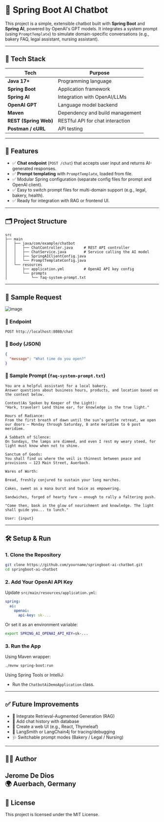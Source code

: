 # 🧠 Spring Boot AI Chatbot

This project is a simple, extensible chatbot built with **Spring Boot** and **Spring AI**, powered by OpenAI's GPT models. It integrates a system prompt (using `PromptTemplate`) to simulate domain-specific conversations (e.g., bakery FAQ, legal assistant, nursing assistant).

---

## 🚀 Tech Stack

| Tech                | Purpose                                      |
|---------------------|----------------------------------------------|
| **Java 17+**        | Programming language                         |
| **Spring Boot**     | Application framework                        |
| **Spring AI**       | Integration with OpenAI/LLMs                 |
| **OpenAI GPT**      | Language model backend                       |
| **Maven**           | Dependency and build management              |
| **REST (Spring Web)** | RESTful API for chat interaction          |
| **Postman / cURL**  | API testing                                  |

---

## 🧩 Features

- ✅ **Chat endpoint** (`POST /chat`) that accepts user input and returns AI-generated responses.
- ✅ **Prompt templating** with `PromptTemplate`, loaded from file.
- ✅ Modular Spring configuration (separate config files for prompt and OpenAI client).
- ✅ Easy to switch prompt files for multi-domain support (e.g., legal, bakery, health).
- ✅ Ready for integration with RAG or frontend UI.

---

## 🗂️ Project Structure

```
src
├── main
│   ├── java/com/example/chatbot
│   │   ├── ChatController.java     # REST API controller
│   │   ├── ChatService.java        # Service calling the AI model
│   │   ├── SpringAIClientConfig.java
│   │   └── PromptTemplateConfig.java
│   └── resources
│       ├── application.yml         # OpenAI API key config
│       └── prompts
│           └── faq-system-prompt.txt
```

---

## 📩 Sample Request

![image](https://github.com/user-attachments/assets/bd464e7a-ddd3-4374-8e8f-f27ed3510639)


### 🔸 Endpoint
```
POST http://localhost:8080/chat
```

### 🔸 Body (JSON)
```json
{
  "message": "What time do you open?"
}
```

### 🔸 Sample Prompt (`faq-system-prompt.txt`)
```
You are a helpful assistant for a local bakery.
Answer questions about business hours, products, and location based on the context below.

Context(As Spoken by Keeper of the Light):
"Hark, traveler! Lend thine ear, for knowledge is the true light."

Hours of Radiance:
From the first breath of dawn until the sun’s gentle retreat, we open our doors — Monday through Saturday, 8 ante meridiem to 6 post meridiem.

A Sabbath of Silence:
On Sundays, the lamps are dimmed, and even I rest my weary steed, for light must know when not to shine.

Sanctum of Goods:
You shall find us where the veil is thinnest between peace and provisions — 123 Main Street, Auerbach.

Wares of Worth:

Bread, freshly conjured to sustain your long marches.

Cakes, sweet as a mana burst and twice as empowering.

Sandwiches, forged of hearty fare — enough to rally a faltering push.

"Come then, bask in the glow of nourishment and knowledge. The light shall guide you... to lunch."

User: {input}
```

---

## 🛠️ Setup & Run

### 1. Clone the Repository
```bash
git clone https://github.com/yourname/springboot-ai-chatbot.git
cd springboot-ai-chatbot
```

### 2. Add Your OpenAI API Key

Update `src/main/resources/application.yml`:

```yaml
spring:
  ai:
    openai:
      api-key: sk-...
```

Or set it as an environment variable:
```bash
export SPRING_AI_OPENAI_API_KEY=sk-...
```

### 3. Run the App

Using Maven wrapper:
```bash
./mvnw spring-boot:run
```

Using Spring Tools or IntelliJ:
- Run the `ChatbotAiDemoApplication` class.

---

## ✅ Future Improvements

- 🧠 Integrate Retrieval-Augmented Generation (RAG)
- 🧾 Add chat history with database
- 💬 Create a web UI (e.g., React, Thymeleaf)
- 🧪 LangSmith or LangChain4j for tracing/debugging
- 🩺 Switchable prompt modes (Bakery / Legal / Nursing)

---

## 👨‍💻 Author

**Jerome De Dios**  
🌍 Auerbach, Germany
---

## 📄 License

This project is licensed under the MIT License.
